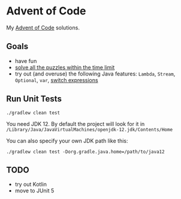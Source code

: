 # Advent of Code
My [Advent of Code](https://adventofcode.com/) solutions.

## Goals
- have fun
- [solve all the puzzles within the time limit](https://www.reddit.com/r/adventofcode/comments/7m9mg8/all_years_all_days_solve_them_within_the_time/)
- try out (and overuse) the following Java features: `Lambda`, `Stream`,
  `Optional`, `var`, 
  [switch expressions](https://openjdk.java.net/jeps/325)

## Run Unit Tests
`./gradlew clean test`

You need JDK 12.
By default the project will look for it in `/Library/Java/JavaVirtualMachines/openjdk-12.jdk/Contents/Home`

You can also specify your own JDK path like this:

`./gradlew clean test -Dorg.gradle.java.home=/path/to/java12`

## TODO
- try out Kotlin
- move to JUnit 5